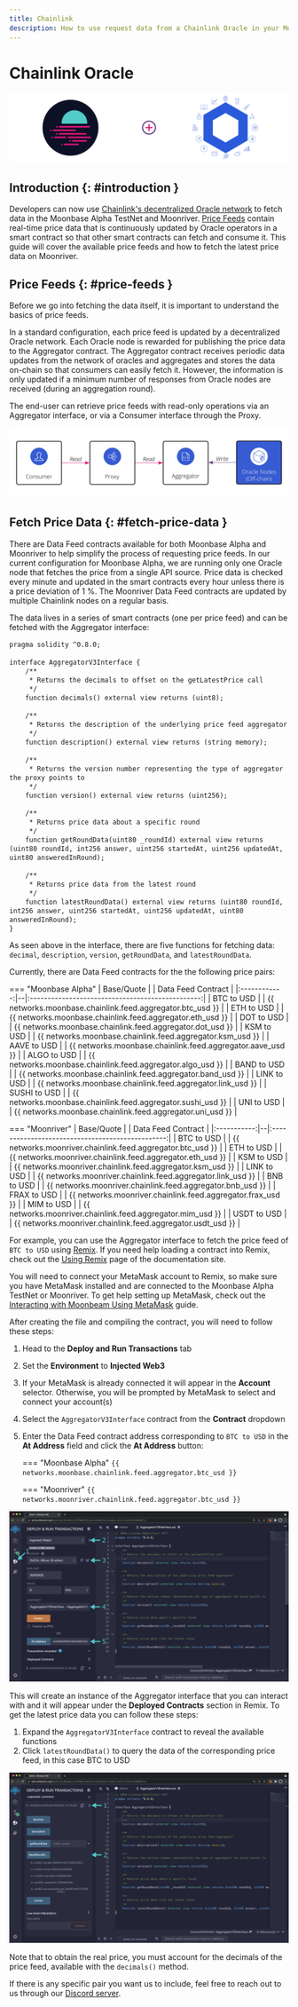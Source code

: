 ```yaml
---
title: Chainlink
description: How to use request data from a Chainlink Oracle in your Moonbeam Ethereum Dapp using smart contracts or Javascript
---
```


# Chainlink Oracle

![Chainlink Moonbeam Banner](/images/builders/integrations/oracles/chainlink/chainlink-banner.png)

## Introduction {: #introduction } 

Developers can now use [Chainlink's decentralized Oracle network](https://chain.link/) to fetch data in the Moonbase Alpha TestNet and Moonriver. [Price Feeds](https://docs.chain.link/docs/architecture-decentralized-model) contain real-time price data that is continuously updated by Oracle operators in a smart contract so that other smart contracts can fetch and consume it. This guide will cover the available price feeds and how to fetch the latest price data on Moonriver. 

## Price Feeds {: #price-feeds } 

Before we go into fetching the data itself, it is important to understand the basics of price feeds.

In a standard configuration, each price feed is updated by a decentralized Oracle network. Each Oracle node is rewarded for publishing the price data to the Aggregator contract. The Aggregator contract receives periodic data updates from the network of oracles and aggregates and stores the data on-chain so that consumers can easily fetch it. However, the information is only updated if a minimum number of responses from Oracle nodes are received (during an aggregation round).

The end-user can retrieve price feeds with read-only operations via an Aggregator interface, or via a Consumer interface through the Proxy.

![Price Feed Diagram](/images/builders/integrations/oracles/chainlink/chainlink-price-feed.png)

## Fetch Price Data {: #fetch-price-data } 

There are Data Feed contracts available for both Moonbase Alpha and Moonriver to help simplify the process of requesting price feeds. In our current configuration for Moonbase Alpha, we are running only one Oracle node that fetches the price from a single API source. Price data is checked every minute and updated in the smart contracts every hour unless there is a price deviation of 1 %. The Moonriver Data Feed contracts are updated by multiple Chainlink nodes on a regular basis.

The data lives in a series of smart contracts (one per price feed) and can be fetched with the Aggregator interface:

```
pragma solidity ^0.8.0;

interface AggregatorV3Interface {
    /**
     * Returns the decimals to offset on the getLatestPrice call
     */
    function decimals() external view returns (uint8);

    /**
     * Returns the description of the underlying price feed aggregator
     */
    function description() external view returns (string memory);

    /**
     * Returns the version number representing the type of aggregator the proxy points to
     */
    function version() external view returns (uint256);

    /**
     * Returns price data about a specific round
     */
    function getRoundData(uint80 _roundId) external view returns (uint80 roundId, int256 answer, uint256 startedAt, uint256 updatedAt, uint80 answeredInRound);

    /**
     * Returns price data from the latest round
     */
    function latestRoundData() external view returns (uint80 roundId, int256 answer, uint256 startedAt, uint256 updatedAt, uint80 answeredInRound);
}
```  

As seen above in the interface, there are five functions for fetching data: `decimal`, `description`, `version`, `getRoundData`, and `latestRoundData`.

Currently, there are Data Feed contracts for the the following price pairs:

=== "Moonbase Alpha"
    |  Base/Quote  |  |                Data Feed Contract                |
    |:------------:|--|:------------------------------------------------:|
    |  BTC to USD  |  |  {{ networks.moonbase.chainlink.feed.aggregator.btc_usd }}  |
    |  ETH to USD  |  |  {{ networks.moonbase.chainlink.feed.aggregator.eth_usd }}  |
    |  DOT to USD  |  |  {{ networks.moonbase.chainlink.feed.aggregator.dot_usd }}  |
    |  KSM to USD  |  |  {{ networks.moonbase.chainlink.feed.aggregator.ksm_usd }}  |
    | AAVE to USD  |  | {{ networks.moonbase.chainlink.feed.aggregator.aave_usd }}  |
    | ALGO to USD  |  | {{ networks.moonbase.chainlink.feed.aggregator.algo_usd }}  |
    | BAND to USD  |  | {{ networks.moonbase.chainlink.feed.aggregator.band_usd }}  |
    | LINK to USD  |  | {{ networks.moonbase.chainlink.feed.aggregator.link_usd }}  |
    | SUSHI to USD |  | {{ networks.moonbase.chainlink.feed.aggregator.sushi_usd }} |
    |  UNI to USD  |  |  {{ networks.moonbase.chainlink.feed.aggregator.uni_usd }}  |

=== "Moonriver"
    | Base/Quote  |  |                Data Feed Contract                |
    |:-----------:|--|:------------------------------------------------:|
    | BTC to USD  |  | {{ networks.moonriver.chainlink.feed.aggregator.btc_usd }}  |
    | ETH to USD  |  | {{ networks.moonriver.chainlink.feed.aggregator.eth_usd }}  |
    | KSM to USD  |  | {{ networks.moonriver.chainlink.feed.aggregator.ksm_usd }}  |
    | LINK to USD |  | {{ networks.moonriver.chainlink.feed.aggregator.link_usd }} |
    | BNB to USD  |  | {{ networks.moonriver.chainlink.feed.aggregator.bnb_usd }}  |
    | FRAX to USD |  | {{ networks.moonriver.chainlink.feed.aggregator.frax_usd }} |
    | MIM to USD  |  | {{ networks.moonriver.chainlink.feed.aggregator.mim_usd }}  |
    | USDT to USD |  | {{ networks.moonriver.chainlink.feed.aggregator.usdt_usd }} |

For example, you can use the Aggregator interface to fetch the price feed of `BTC to USD` using [Remix](https://remix.ethereum.org/). If you need help loading a contract into Remix, check out the [Using Remix](/builders/interact/remix/) page of the documentation site.

You will need to connect your MetaMask account to Remix, so make sure you have MetaMask installed and are connected to the Moonbase Alpha TestNet or Moonriver. To get help setting up MetaMask, check out the [Interacting with Moonbeam Using MetaMask](/tokens/connect/metamask/#install-the-metamask-extension) guide.

After creating the file and compiling the contract, you will need to follow these steps:

1. Head to the **Deploy and Run Transactions** tab
2. Set the **Environment** to **Injected Web3**
3. If your MetaMask is already connected it will appear in the **Account** selector. Otherwise, you will be prompted by MetaMask to select and connect your account(s)
4. Select the `AggregatorV3Interface` contract from the **Contract** dropdown
5. Enter the Data Feed contract address corresponding to `BTC to USD` in the **At Address** field and click the **At Address** button:

    === "Moonbase Alpha"
        `{{ networks.moonbase.chainlink.feed.aggregator.btc_usd }}`

    === "Moonriver"
        `{{ networks.moonriver.chainlink.feed.aggregator.btc_usd }}`

![Load the Chainlink Price Feed Aggregator Interface on Moonriver](/images/builders/integrations/oracles/chainlink/chainlink-1.png)

This will create an instance of the Aggregator interface that you can interact with and it will appear under the **Deployed Contracts** section in Remix. To get the latest price data you can follow these steps:

1. Expand the `AggregatorV3Interface` contract to reveal the available functions
2. Click `latestRoundData()` to query the data of the corresponding price feed, in this case BTC to USD

![Interact with the Chainlink Price Feed Aggregator Interface on Moonriver](/images/builders/integrations/oracles/chainlink/chainlink-2.png)

Note that to obtain the real price, you must account for the decimals of the price feed, available with the `decimals()` method.

If there is any specific pair you want us to include, feel free to reach out to us through our [Discord server](https://discord.com/invite/PfpUATX).